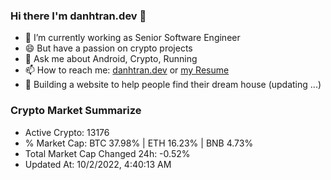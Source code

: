### Hi there I'm danhtran.dev 👋

- 🔭 I’m currently working as Senior Software Engineer
- 😄 But have a passion on crypto projects
- 💬 Ask me about Android, Crypto, Running 
- 📫 How to reach me: <a href="https://danhtran.dev" target="_blank">danhtran.dev</a> or <a href="Developer-Resume.pdf" target="_blank">my Resume</a>
- 🌱 Building a website to help people find their dream house (updating ...)

### Crypto Market Summarize
- Active Crypto: 13176
- % Market Cap: BTC 37.98% | ETH 16.23% | BNB 4.73%
- Total Market Cap Changed 24h: -0.52%
- Updated At: 10/2/2022, 4:40:13 AM
